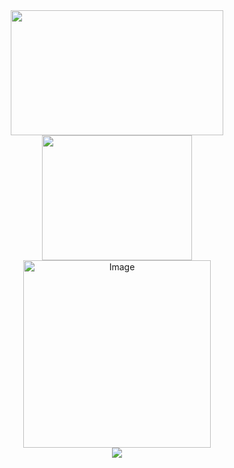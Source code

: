 <div align="center">
    <a href="https://github.com/daviosantos" align="center">
        <img width="340em" height="200em" src="https://github-readme-stats.vercel.app/api?username=daviosantos&show_icons=true&theme=transparent&include_all_commits=true&count_private=true&rank_icon=github&hide_border=true"/>
        <img width="240em" height="200em" src="https://github-readme-stats.vercel.app/api/top-langs/?username=JoneBulande&layout=compact&langs_count=6&theme=transparent&hide_border=true"/>
    </a>    
    <div align="center">
      <img src="https://github.com/daviosantos/Davi/blob/main/hub.gif" alt="Image" height="300" width="300"/>
    </div>    
    <a href="https://github.com/daviosantos" align="center">
        <img src="https://streak-stats.demolab.com?user=daviosantos&theme=transparent&hide_border=true&card_width=400&hide_total_contributions=true">
    </a>    
</div>
